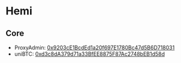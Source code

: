 # Hemi

## Core
- ProxyAdmin: [0x9203cE1BcdEd1a20f697E1780Bc47d5B6D718031](https://explorer.hemi.xyz/address/0x9203cE1BcdEd1a20f697E1780Bc47d5B6D718031)
- uniBTC: [0xd3c8dA379d71a33BfEE8875F87Ac2748bEB1d58d](https://explorer.hemi.xyz/address/0xF9775085d726E782E83585033B58606f7731AB18)
